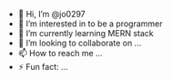 - 👋 Hi, I’m @jo0297
- 👀 I’m interested in to be a programmer
- 🌱 I’m currently learning MERN stack
- 💞️ I’m looking to collaborate on ...
- 📫 How to reach me ...
- ⚡ Fun fact: ...

<!---
jo0297/jo0297 is a ✨ special ✨ repository because its `README.md` (this file) appears on your GitHub profile.
You can click the Preview link to take a look at your changes.
--->
